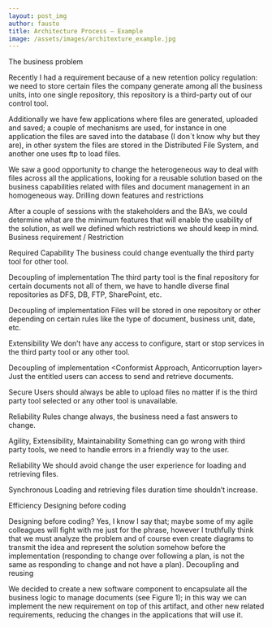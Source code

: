 ```yaml
---
layout: post_img
author: fausto
title: Architecture Process – Example
image: /assets/images/architexture_example.jpg
---
```


The business problem

Recently I had a requirement because of a new retention policy regulation: we need to store certain files the company generate among all the business units, into one single repository, this repository is a third-party out of our control tool.

Additionally we have few applications where files are generated, uploaded and saved; a couple of mechanisms are used, for instance in one application the files are saved into the database (I don´t know why but they are), in other system the files are stored in the Distributed File System, and another one uses ftp to load files.

We saw a good opportunity to change the heterogeneous way to deal with files across all the applications, looking for a reusable solution based on the business capabilities related with files and document management in an homogeneous way.
Drilling down features and restrictions

After a couple of sessions with the stakeholders and the BA’s, we could determine what are the minimum features that will enable the usability of the solution, as well we defined which restrictions we should keep in mind.
Business requirement / Restriction
	
Required Capability
The business could change eventually the third party tool for other tool.
	
Decoupling of implementation
The third party tool is the final repository for certain documents not all of them, we have to handle diverse final repositories as DFS, DB, FTP, SharePoint, etc.
	
Decoupling of implementation
Files will be stored in one repository or other depending on certain rules like the type of document, business unit, date, etc.
	
Extensibility
We don’t have any access to configure, start or stop services in the third party tool or any other tool.
	
Decoupling of implementation
<Conformist Approach, Anticorruption layer>
Just the entitled users can access to send and retrieve documents.
	
Secure
Users should always be able to upload files no matter if is the third party tool selected or any other tool is unavailable.
	
Reliability
Rules change always, the business need a fast answers to change.
	
Agility, Extensibility, Maintainability
Something can go wrong with third party tools, we need to handle errors in a friendly way to the user.
	
Reliability
We should avoid change the user experience for loading and retrieving files.
	
Synchronous
Loading and retrieving files duration time shouldn’t increase.
	
Efficiency
Designing before coding

Designing before coding? Yes, I know I say that; maybe some of my agile colleagues will fight with me just for the phrase, however I truthfully think that we must analyze the problem and of course even create diagrams to transmit the idea and represent the solution somehow before the implementation (responding to change over following a plan, is not the same as responding to change and not have a plan).
Decoupling and reusing

We decided to create a new software component to encapsulate all the business logic to manage documents (see Figure 1); in this way we can implement the new requirement on top of this artifact, and other new related requirements, reducing the changes in the applications that will use it.